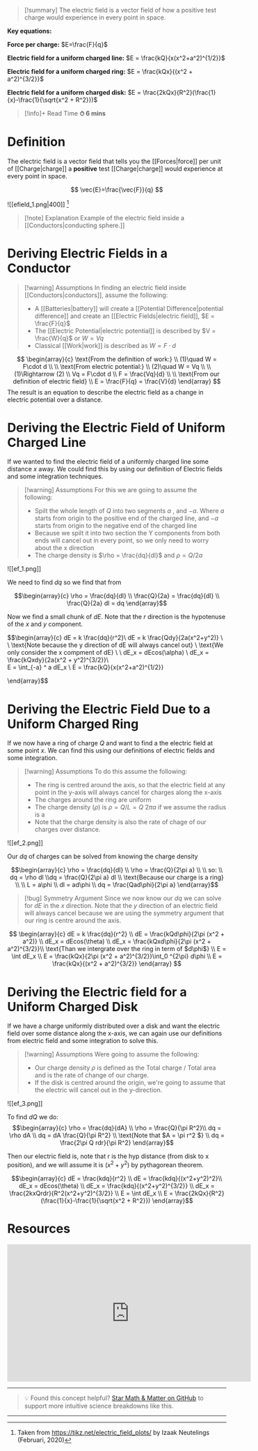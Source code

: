 
> [!summary]
The electric field is a vector field of how a positive test charge would experience in every point in space.
> 
**Key equations:**
>
**Force per charge:**
$E=\frac{F}{q}$
>
**Electric field for a uniform charged line:**
$E = \frac{kQ}{x(x^2+a^2)^{1/2}}$
>
**Electric field for a uniform charged ring:**
$E = \frac{kQx}{(x^2 + a^2)^{3/2}}$
>
**Electric field for a uniform charged disk:**
$E = \frac{2kQx}{R^2}(\frac{1}{x}-\frac{1}{\sqrt{x^2 + R^2}})$

>[!info]+ Read Time
**⏱ 6 mins**

# Definition 
The electric field is a vector field that tells you the [[Forces|force]] per unit of [[Charge|charge]] a **positive** test [[Charge|charge]] would experience at every point in space. 

$$
\vec{E}=\frac{\vec{F}}{q}
$$

![[efield_1.png|400]]
[^1]
>[!note] Explanation
Example of the electric field inside a [[Conductors|conducting sphere.]] 

# Deriving Electric Fields in a Conductor
> [!warning] Assumptions
In finding an electric field inside [[Conductors|conductors]], assume the following:
> - A [[Batteries|battery]] will create a [[Potential Difference|potential difference]] and create an [[Electric Fields|electric field]], $E = \frac{F}{q}$
> -  The [[Electric Potential|electric potential]] is described by $V = \frac{W}{q}$ or $W = Vq$
> - Classical [[Work|work]] is described as $W = F\cdot d$

$$
\begin{array}{c}
\text{From the definition of work:} \\
(1)\quad W = F\cdot d  \\
 \\
\text{From electric potential:} \\
(2)\quad W = Vq  \\
 \\
(1)\Rightarrow (2) \\
Vq = F\cdot d \\
F = \frac{Vq}{d} \\
 \\
\text{From our definition of electric field} \\
E = \frac{F}{q} = \frac{V}{d}
\end{array}
$$
The result is an equation to describe the electric field as a change in electric potential over a distance.

# Deriving the Electric Field of Uniform Charged Line
If we wanted to find the electric field of a uniformly charged line some distance $x$ away. We could find this by using our definition of Electric fields and some integration techniques.

>[!warning] Assumptions 
For this we are going to assume the following:
>- Spilt the whole length of $Q$  into two segments $a$ , and $-a$. Where $a$ starts from origin to the positive end of the charged line, and $-a$ starts from origin to the negative end of the charged line
>- Because we spilt it into two section the Y components from both ends will cancel out in every point, so we only need to worry about the x direction
>- The charge density is $\rho = \frac{dq}{dl}$ and $\rho = Q / 2a$

![[ef_1.png]]

We need to find $dq$ so we find that from

$$\begin{array}{c} 
\rho = \frac{dq}{dl} \\ 
\frac{Q}{2a} = \frac{dq}{dl} \\ 
\frac{Q}{2a} dl = dq
\end{array}$$

Now we find a small chunk of $dE$.
Note that the $r$ direction is the hypotenuse of the $x$ and $y$ component.

$$\begin{array}{c} 
dE = k \frac{dq}{r^2}\\
dE = k \frac{Qdy}{2a(x^2+y^2)} \\ \\
\text{Note because the y direction of dE will always cancel out} \\ 
\text{We only consider the x compment of dE} \\ \\
dE_x = dEcos(\alpha) \\ 
dE_x = \frac{kQxdy}{2a(x^2 + y^2)^{3/2}}\\\
E = \int_{-a} ^ a dE_x  \\ 
E = \frac{kQ}{x(x^2+a^2)^{1/2}}

\end{array}$$
# Deriving the Electric Field Due to a Uniform Charged Ring
If we now have a ring of charge $Q$ and want to find a the electric field at some point $x$. We can find this using our definitions of electric fields and some integration.

>[!warning] Assumptions 
To do this assume the following:
>- The ring is centred around the axis, so that the electric field at any point in the y-axis will always cancel for charges along the x-axis
>- The charges around the ring are uniform
>- The charge density ($\rho$) is $\rho = Q / L = Q \ 2\pi a$ if we assume the radius is a 
>- Note that the charge density is also the rate of chage of our charges over distance.

![[ef_2.png]]

Our $dq$ of charges can be solved from knowing the charge density

$$\begin{array}{c} 
\rho = \frac{dq}{dl} \\ 
\rho = \frac{Q}{2\pi a} \\ \\
so:
\\ 
dq = \rho dl \\dq = \frac{Q}{2\pi a} dl \\
\text{Because our charge is a ring} \\ \\
L = a\phi \\ 
dl = ad\phi \\ 
dq = \frac{Qad\phi}{2\pi a}
\end{array}$$

>[!bug] Symmetry Argument 
Since we now know our $dq$ we can solve for $dE$ in the $x$ direction. Note that the $y$ direction of an electric field will always cancel because we are using the symmetry argument that our ring is centre around the axis.

$$
\begin{array}{c}
dE = k \frac{dq}{r^2} \\ 
dE = \frac{kQd\phi}{2\pi (x^2 + a^2)} \\
dE_x = dEcos(\theta) \\ 
dE_x = \frac{kQxd\phi}{2\pi (x^2 + a^2)^{3/2}}\\ 
\text{Than we intergrate over the ring in term of $d\phi$} \\ 
E = \int dE_x \\ 
E = \frac{kQx}{2\pi (x^2 + a^2)^{3/2}}\int_0 ^{2\pi} d\phi \\ 
E = \frac{kQx}{(x^2 + a^2)^{3/2}}
\end{array}
$$

# Deriving the Electric field for a Uniform Charged Disk
If we have a charge uniformly distributed over a disk and want the electric field over some distance along the x-axis, we can again use our definitions from electric field and some integration to solve this.

>[!warning] Assumptions 
Were going to assume the following:
>- Our charge density $\rho$ is defined as the Total charge / Total area and is the rate of change of our charge.
>- If the disk is centred around the origin, we're going to assume that the electric will cancel out in the y-direction.

![[ef_3.png]]

To find $dQ$ we do:
$$\begin{array}{c}
\rho = \frac{dq}{dA} \\ 
\rho = \frac{Q}{\pi R^2}\\
dq = \rho dA  \\ 
dq = dA \frac{Q}{\pi R^2} \\ 
\text{Note that $A = \pi r^2 $} \\ 
dq = \frac{2\pi Q rdr}{\pi R^2}
\end{array}$$

Then our electric field is, note that r is the hyp distance (from disk to x position), and we will assume it is ($x^2 +y^2$) by pythagorean theorem. 

$$\begin{array}{c} 
dE = \frac{kdq}{r^2}  \\ 
dE = \frac{kdq}{(x^2+y^2)^2}\\
dE_x = dEcos(\theta) \\ 
dE_x = \frac{kdq}{(x^2+y^2)^{3/2}} \\ 
dE_x = \frac{2kxQrdr}{R^2(x^2+y^2)^{3/2}} \\ 
E = \int dE_x \\
E = \frac{2kQx}{R^2}(\frac{1}{x}-\frac{1}{\sqrt{x^2 + R^2}})
\end{array}$$
# Resources
<iframe width="560" height="315" src="https://www.youtube.com/embed/bEqe3kaDZKU?si=x2OPMuMz7P21ugPd" title="YouTube video player" frameborder="0" allow="accelerometer; autoplay; clipboard-write; encrypted-media; gyroscope; picture-in-picture; web-share" referrerpolicy="strict-origin-when-cross-origin" allowfullscreen></iframe>

---

> 💡 Found this concept helpful? [Star Math & Matter on GitHub](https://github.com/rajeevphysics/Obsidan-MathMatter) to support more intuitive science breakdowns like this.

---

[^1]: Taken from https://tikz.net/electric_field_plots/ by Izaak Neutelings (Februari, 2020)
